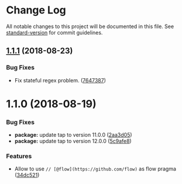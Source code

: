 # Change Log

All notable changes to this project will be documented in this file. See [standard-version](https://github.com/conventional-changelog/standard-version) for commit guidelines.

<a name="1.1.1"></a>
## [1.1.1](https://github.com/tmcw/are-we-flow-yet/compare/v1.1.0...v1.1.1) (2018-08-23)


### Bug Fixes

* Fix stateful regex problem. ([7647387](https://github.com/tmcw/are-we-flow-yet/commit/7647387))



<a name="1.1.0"></a>
# 1.1.0 (2018-08-19)


### Bug Fixes

* **package:** update tap to version 11.0.0 ([2aa3d05](https://github.com/tmcw/are-we-flow-yet/commit/2aa3d05))
* **package:** update tap to version 12.0.0 ([5c9afe8](https://github.com/tmcw/are-we-flow-yet/commit/5c9afe8))


### Features

* Allow to use `// [@flow](https://github.com/flow)` as flow pragma ([34dc521](https://github.com/tmcw/are-we-flow-yet/commit/34dc521))
